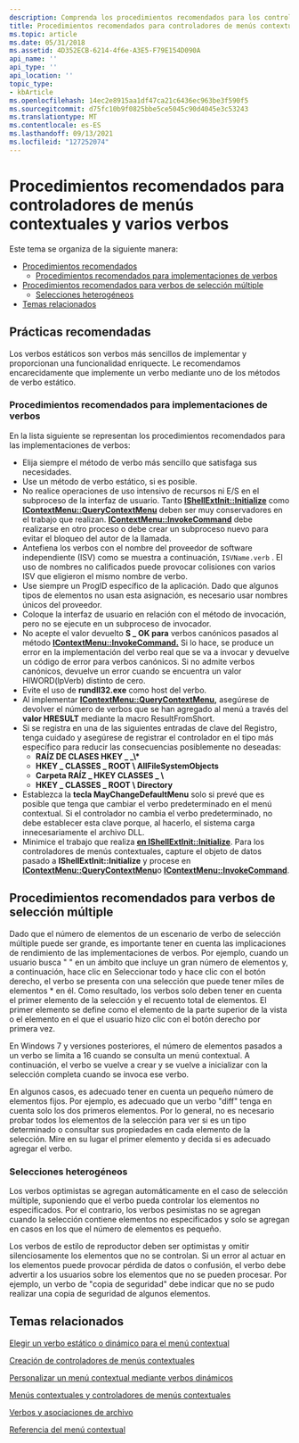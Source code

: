 ```yaml
---
description: Comprenda los procedimientos recomendados para los controladores de menús contextuales y varios verbos al implementar un formato de archivo personalizado en Windows Shell.
title: Procedimientos recomendados para controladores de menús contextuales y varios verbos
ms.topic: article
ms.date: 05/31/2018
ms.assetid: 4D352ECB-6214-4f6e-A3E5-F79E154D090A
api_name: ''
api_type: ''
api_location: ''
topic_type:
- kbArticle
ms.openlocfilehash: 14ec2e8915aa1df47ca21c6436ec963be3f590f5
ms.sourcegitcommit: d75fc10b9f0825bbe5ce5045c90d4045e3c53243
ms.translationtype: MT
ms.contentlocale: es-ES
ms.lasthandoff: 09/13/2021
ms.locfileid: "127252074"
---
```

# <a name="best-practices-for-shortcut-menu-handlers-and-multiple-verbs"></a>Procedimientos recomendados para controladores de menús contextuales y varios verbos

Este tema se organiza de la siguiente manera:

-   [Procedimientos recomendados](#best-practices-for-shortcut-menu-handlers-and-multiple-verbs)
    -   [Procedimientos recomendados para implementaciones de verbos](#best-practices-for-verb-implementations)
-   [Procedimientos recomendados para verbos de selección múltiple](#best-practices-for-multiple-selection-verbs)
    -   [Selecciones heterogéneos](#heterogenous-selections)
-   [Temas relacionados](#related-topics)

## <a name="best-practices"></a>Prácticas recomendadas

Los verbos estáticos son verbos más sencillos de implementar y proporcionan una funcionalidad enriquecte. Le recomendamos encarecidamente que implemente un verbo mediante uno de los métodos de verbo estático.

### <a name="best-practices-for-verb-implementations"></a>Procedimientos recomendados para implementaciones de verbos

En la lista siguiente se representan los procedimientos recomendados para las implementaciones de verbos:

-   Elija siempre el método de verbo más sencillo que satisfaga sus necesidades.
-   Use un método de verbo estático, si es posible.
-   No realice operaciones de uso intensivo de recursos ni E/S en el subproceso de la interfaz de usuario. Tanto [**IShellExtInit::Initialize**](/windows/desktop/api/shobjidl_core/nf-shobjidl_core-ishellextinit-initialize) como [**IContextMenu::QueryContextMenu**](/windows/desktop/api/shobjidl_core/nf-shobjidl_core-icontextmenu-querycontextmenu) deben ser muy conservadores en el trabajo que realizan. [**IContextMenu::InvokeCommand**](/windows/desktop/api/shobjidl_core/nf-shobjidl_core-icontextmenu-invokecommand) debe realizarse en otro proceso o debe crear un subproceso nuevo para evitar el bloqueo del autor de la llamada.
-   Antefiena los verbos con el nombre del proveedor de software independiente (ISV) como se muestra a continuación, `ISVName.verb` . El uso de nombres no calificados puede provocar colisiones con varios ISV que eligieron el mismo nombre de verbo.
-   Use siempre un ProgID específico de la aplicación. Dado que algunos tipos de elementos no usan esta asignación, es necesario usar nombres únicos del proveedor.
-   Coloque la interfaz de usuario en relación con el método de invocación, pero no se ejecute en un subproceso de invocador.
-   No acepte el valor devuelto **S \_ OK para** verbos canónicos pasados al método [**IContextMenu::InvokeCommand.**](/windows/desktop/api/shobjidl_core/nf-shobjidl_core-icontextmenu-invokecommand) Si lo hace, se produce un error en la implementación del verbo real que se va a invocar y devuelve un código de error para verbos canónicos. Si no admite verbos canónicos, devuelve un error cuando se encuentra un valor HIWORD(lpVerb) distinto de cero.
-   Evite el uso de **rundll32.exe** como host del verbo.
-   Al implementar [**IContextMenu::QueryContextMenu,**](/windows/desktop/api/shobjidl_core/nf-shobjidl_core-icontextmenu-querycontextmenu) asegúrese de devolver el número de verbos que se han agregado al menú a través del **valor HRESULT** mediante la macro ResultFromShort.
-   Si se registra en una de las siguientes entradas de clave del Registro, tenga cuidado y asegúrese de registrar el controlador en el tipo más específico para reducir las consecuencias posiblemente no deseadas:
    -   **RAÍZ DE CLASES HKEY \_ \_\\\***
    -   **HKEY \_ CLASSES \_ ROOT \\ AllFileSystemObjects**
    -   **Carpeta RAÍZ \_ HKEY CLASSES \_ \\**
    -   **HKEY \_ CLASSES \_ ROOT \\ Directory**
-   Establezca la **tecla MayChangeDefaultMenu** solo si prevé que es posible que tenga que cambiar el verbo predeterminado en el menú contextual. Si el controlador no cambia el verbo predeterminado, no debe establecer esta clave porque, al hacerlo, el sistema carga innecesariamente el archivo DLL.
-   Minimice el trabajo que realiza [**en IShellExtInit::Initialize**](/windows/desktop/api/shobjidl_core/nf-shobjidl_core-ishellextinit-initialize). Para los controladores de menús contextuales, capture el objeto de datos pasado a **IShellExtInit::Initialize** y procese en [**IContextMenu::QueryContextMenu**](/windows/desktop/api/shobjidl_core/nf-shobjidl_core-icontextmenu-querycontextmenu)o [**IContextMenu::InvokeCommand**](/windows/desktop/api/shobjidl_core/nf-shobjidl_core-icontextmenu-invokecommand).

## <a name="best-practices-for-multiple-selection-verbs"></a>Procedimientos recomendados para verbos de selección múltiple

Dado que el número de elementos de un escenario de verbo de selección múltiple puede ser grande, es importante tener en cuenta las implicaciones de rendimiento de las implementaciones de verbos. Por ejemplo, cuando un usuario busca " " en un ámbito que incluye un gran número de elementos y, a continuación, hace clic en Seleccionar todo y hace clic con el botón derecho, el verbo se presenta con una selección que puede tener miles de elementos \* en él.  Como resultado, los verbos solo deben tener en cuenta el primer elemento de la selección y el recuento total de elementos. El primer elemento se define como el elemento de la parte superior de la vista o el elemento en el que el usuario hizo clic con el botón derecho por primera vez.

En Windows 7 y versiones posteriores, el número de elementos pasados a un verbo se limita a 16 cuando se consulta un menú contextual. A continuación, el verbo se vuelve a crear y se vuelve a inicializar con la selección completa cuando se invoca ese verbo.

En algunos casos, es adecuado tener en cuenta un pequeño número de elementos fijos. Por ejemplo, es adecuado que un verbo "diff" tenga en cuenta solo los dos primeros elementos. Por lo general, no es necesario probar todos los elementos de la selección para ver si es un tipo determinado o consultar sus propiedades en cada elemento de la selección. Mire en su lugar el primer elemento y decida si es adecuado agregar el verbo.

### <a name="heterogenous-selections"></a>Selecciones heterogéneos

Los verbos optimistas se agregan automáticamente en el caso de selección múltiple, suponiendo que el verbo pueda controlar los elementos no especificados. Por el contrario, los verbos pesimistas no se agregan cuando la selección contiene elementos no especificados y solo se agregan en casos en los que el número de elementos es pequeño.

Los verbos de estilo de reproductor deben ser optimistas y omitir silenciosamente los elementos que no se controlan. Si un error al actuar en los elementos puede provocar pérdida de datos o confusión, el verbo debe advertir a los usuarios sobre los elementos que no se pueden procesar. Por ejemplo, un verbo de "copia de seguridad" debe indicar que no se pudo realizar una copia de seguridad de algunos elementos.

## <a name="related-topics"></a>Temas relacionados

<dl> <dt>

[Elegir un verbo estático o dinámico para el menú contextual](shortcut-choose-method.md)
</dt> <dt>

[Creación de controladores de menús contextuales](context-menu-handlers.md)
</dt> <dt>

[Personalizar un menú contextual mediante verbos dinámicos](shortcut-menu-using-dynamic-verbs.md)
</dt> <dt>

[Menús contextuales y controladores de menús contextuales](context-menu.md)
</dt> <dt>

[Verbos y asociaciones de archivo](fa-verbs.md)
</dt> <dt>

[Referencia del menú contextual](context-menu-reference.md)
</dt> </dl>

 

 



